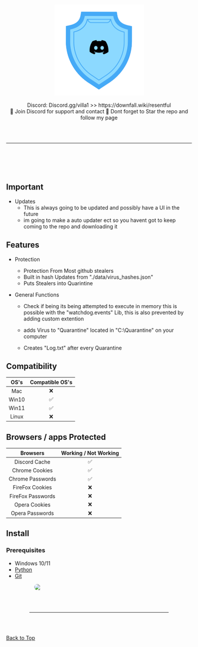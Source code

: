 <div align="center">
  <div>
    <img  src="assets/MiniAV.png">
  </div>
  </div> 


<p align="center">
  Discord: Discord.gg/villa1
  >> https://downfall.wiki/resentful
  <br>
  🔱 Join Discord for support and contact 🔱
  Dont forget to Star the repo and follow my page
<hr style="border-radius: 2%; margin-top: 60px; margin-bottom: 60px;" noshade="" size="20" width="100%">
</p>
<br>
    

## Important
- Updates
    - This is always going to be updated and possibly have a UI in the future 
    - im going to make a auto updater ect so you havent got to keep coming to the repo and downloading it 


## Features

-   Protection
    - Protection From Most github stealers
    - Built in hash Updates from "./data/virus_hashes.json"
    - Puts Stealers into Quarintine
    
      
-   General Functions
    -   Check if being its being attempted to execute in memory this is possible with the "watchdog.events" Lib, this is also
        prevented by adding custom extention

    -   adds Virus to "Quarantine" located in "C:\\Quarantine" on your computer 
    -   Creates "Log.txt" after every Quarantine

## Compatibility

| OS's         | Compatible OS's | 
| :-----------:| :-----------: |
| Mac          | ❌ | ❌ | ❌ |
| Win10        | ✅ | ✅ | ✅ |
| Win11        | ✅ | ✅ | ✅ |
| Linux        | ❌ | ❌ | ❌ |


## Browsers / apps Protected

| Browsers         | Working / Not Working | 
| :-----------:| :-----------: |
| Discord Cache          | ✅ | ✅ | ✅ |
| Chrome Cookies        | ✅ | ✅ | ✅ |
| Chrome Passwords        | ✅ | ✅ | ✅ |
| FireFox Cookies        | ❌ | ❌ | ❌ |
| FireFox Passwords        | ❌ | ❌ | ❌ |
| Opera Cookies        | ❌ | ❌ | ❌ |
| Opera Passwords      | ❌ | ❌ | ❌ |


## Install

### Prerequisites

-   Windows 10/11
-   [Python](https://www.python.org/ftp/python/3.9.0/python-3.9.0-amd64.exe)
-   [Git](https://git-scm.com/download/win)


<div align="center">
    <img style="border-radius: 15px; display: block; margin-left: auto; margin-right: auto; margin-bottom:20px;" width="70%" src="https://i.imgur.com/RK6HxN4.png"></img>
    <hr style="border-radius: 2%; margin-top: 60px; margin-bottom: 60px;" noshade="" size="20" width="75%">    
</div>

<a href=#top>Back to Top</a></p>
